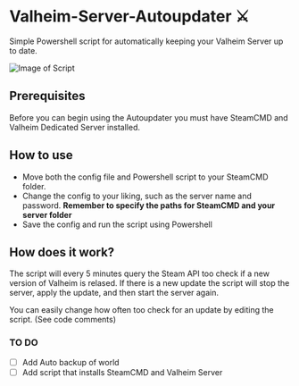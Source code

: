 # Valheim-Server-Autoupdater :crossed_swords:
Simple Powershell script for automatically keeping your Valheim Server up to date.

![Image of Script](https://i.imgur.com/Bv9q8Rg.png)


## Prerequisites
Before you can begin using the Autoupdater you must have SteamCMD and Valheim Dedicated Server installed. 

## How to use 
* Move both the config file and Powershell script to your SteamCMD folder. 
* Change the config to your liking, such as the server name and password. 
**Remember to specify the paths for SteamCMD and your server folder** 
* Save the config and run the script using Powershell 

## How does it work? 
The script will every 5 minutes query the Steam API too check if a new version of Valheim is relased. 
If there is a new update the script will stop the server, apply the update, and then start the server again. 

You can easily change how often too check for an update by editing the script. (See code comments) 


### TO DO
- [ ] Add Auto backup of world
- [ ] Add script that installs SteamCMD and Valheim Server
